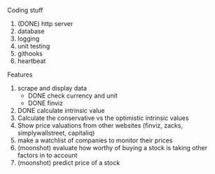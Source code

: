 Coding stuff
1. (DONE) http server
2. database
3. logging
4. unit testing
5. githooks
6. heartbeat


Features
1. scrape and display data
    - DONE check currency and unit
    - DONE finviz
2. DONE calculate intrinsic value
3. Calculate the conservative vs the optimistic intrinsic values
4. Show price valuations from other websites (finviz, zacks, simplywallstreet, capitaliq)
5. make a watchlist of companies to monitor their prices
6. (moonshot) evaluate how worthy of buying a stock is taking other factors in to account
7. (moonshot) predict price of a stock